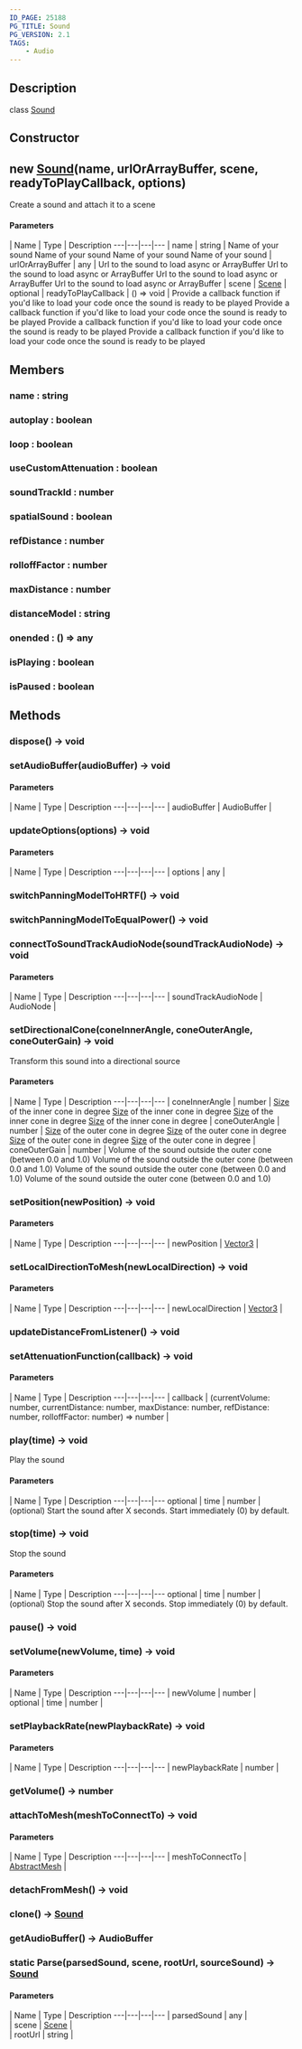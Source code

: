 ```yaml
---
ID_PAGE: 25188
PG_TITLE: Sound
PG_VERSION: 2.1
TAGS:
    - Audio
---
```

## Description

class [Sound](/classes/2.4/Sound)



## Constructor

## new [Sound](/classes/2.4/Sound)(name, urlOrArrayBuffer, scene, readyToPlayCallback, options)

Create a sound and attach it to a scene

#### Parameters
 | Name | Type | Description
---|---|---|---
 | name | string |  Name of your sound  Name of your sound  Name of your sound Name of your sound
 | urlOrArrayBuffer | any |  Url to the sound to load async or ArrayBuffer  Url to the sound to load async or ArrayBuffer  Url to the sound to load async or ArrayBuffer Url to the sound to load async or ArrayBuffer
 | scene | [Scene](/classes/2.4/Scene) |    
optional | readyToPlayCallback | () =&gt; void |  Provide a callback function if you'd like to load your code once the sound is ready to be played  Provide a callback function if you'd like to load your code once the sound is ready to be played  Provide a callback function if you'd like to load your code once the sound is ready to be played Provide a callback function if you'd like to load your code once the sound is ready to be played
## Members

### name : string



### autoplay : boolean



### loop : boolean



### useCustomAttenuation : boolean



### soundTrackId : number



### spatialSound : boolean



### refDistance : number



### rolloffFactor : number



### maxDistance : number



### distanceModel : string



### onended : () =&gt; any



### isPlaying : boolean



### isPaused : boolean



## Methods

### dispose() &rarr; void


### setAudioBuffer(audioBuffer) &rarr; void



#### Parameters
 | Name | Type | Description
---|---|---|---
 | audioBuffer | AudioBuffer |    

### updateOptions(options) &rarr; void



#### Parameters
 | Name | Type | Description
---|---|---|---
 | options | any |    

### switchPanningModelToHRTF() &rarr; void


### switchPanningModelToEqualPower() &rarr; void


### connectToSoundTrackAudioNode(soundTrackAudioNode) &rarr; void



#### Parameters
 | Name | Type | Description
---|---|---|---
 | soundTrackAudioNode | AudioNode |    

### setDirectionalCone(coneInnerAngle, coneOuterAngle, coneOuterGain) &rarr; void

Transform this sound into a directional source

#### Parameters
 | Name | Type | Description
---|---|---|---
 | coneInnerAngle | number |  [Size](/classes/2.4/Size) of the inner cone in degree  [Size](/classes/2.4/Size) of the inner cone in degree  [Size](/classes/2.4/Size) of the inner cone in degree [Size](/classes/2.4/Size) of the inner cone in degree
 | coneOuterAngle | number |  [Size](/classes/2.4/Size) of the outer cone in degree  [Size](/classes/2.4/Size) of the outer cone in degree  [Size](/classes/2.4/Size) of the outer cone in degree [Size](/classes/2.4/Size) of the outer cone in degree
 | coneOuterGain | number |  Volume of the sound outside the outer cone (between 0.0 and 1.0)  Volume of the sound outside the outer cone (between 0.0 and 1.0)  Volume of the sound outside the outer cone (between 0.0 and 1.0) Volume of the sound outside the outer cone (between 0.0 and 1.0)
### setPosition(newPosition) &rarr; void



#### Parameters
 | Name | Type | Description
---|---|---|---
 | newPosition | [Vector3](/classes/2.4/Vector3) |    

### setLocalDirectionToMesh(newLocalDirection) &rarr; void



#### Parameters
 | Name | Type | Description
---|---|---|---
 | newLocalDirection | [Vector3](/classes/2.4/Vector3) |    

### updateDistanceFromListener() &rarr; void


### setAttenuationFunction(callback) &rarr; void



#### Parameters
 | Name | Type | Description
---|---|---|---
 | callback | (currentVolume: number, currentDistance: number, maxDistance: number, refDistance: number, rolloffFactor: number) =&gt; number |    

### play(time) &rarr; void

Play the sound

#### Parameters
 | Name | Type | Description
---|---|---|---
optional | time | number |  (optional) Start the sound after X seconds. Start immediately (0) by default.   

### stop(time) &rarr; void

Stop the sound

#### Parameters
 | Name | Type | Description
---|---|---|---
optional | time | number |  (optional) Stop the sound after X seconds. Stop immediately (0) by default.   

### pause() &rarr; void


### setVolume(newVolume, time) &rarr; void



#### Parameters
 | Name | Type | Description
---|---|---|---
 | newVolume | number |    
optional | time | number |    
### setPlaybackRate(newPlaybackRate) &rarr; void



#### Parameters
 | Name | Type | Description
---|---|---|---
 | newPlaybackRate | number |    

### getVolume() &rarr; number


### attachToMesh(meshToConnectTo) &rarr; void



#### Parameters
 | Name | Type | Description
---|---|---|---
 | meshToConnectTo | [AbstractMesh](/classes/2.4/AbstractMesh) |    

### detachFromMesh() &rarr; void


### clone() &rarr; [Sound](/classes/2.4/Sound)


### getAudioBuffer() &rarr; AudioBuffer


### static Parse(parsedSound, scene, rootUrl, sourceSound) &rarr; [Sound](/classes/2.4/Sound)



#### Parameters
 | Name | Type | Description
---|---|---|---
 | parsedSound | any |  
 | scene | [Scene](/classes/2.4/Scene) |    
 | rootUrl | string |  
